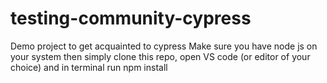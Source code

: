 # testing-community-cypress
Demo project to get acquainted to cypress
Make sure you have node js on your system
then simply clone this repo, open VS code (or editor of your choice) and in terminal run
npm install
